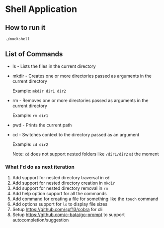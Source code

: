 # Shell Application

## How to run it 

```
./mockshell
```

## List of Commands 

  - ls - Lists the files in the current directory
  - mkdir - Creates one or more directories passed as arguments in the current directory
    
    Example: `mkdir dir1 dir2`
    
  - rm - Removes one or more directories passed as arguments in the current directory
    
    Example: `rm dir1`
  - pwd - Prints the current path
  - cd - Switches context to the directory passed as an argument
  
    Example: `cd dir2`
    
    Note: `cd` does not support nested folders like `/dir1/dir2` at the moment
    
    
### What I'd do as next iteration 
 
  1. Add support for nested directory traversal in `cd`
  2. Add support for nested directory creation in `mkdir`
  3. Add support for nested directory removal in `rm`
  4. Add help option support for all the commands
  5. Add command for creating a file for something like the `touch` command
  6. Add options support for `ls` to display file sizes 
  7. Setup https://github.com/spf13/cobra for cli
  8. Setup https://github.com/c-bata/go-prompt to support autocompletion/suggestion
